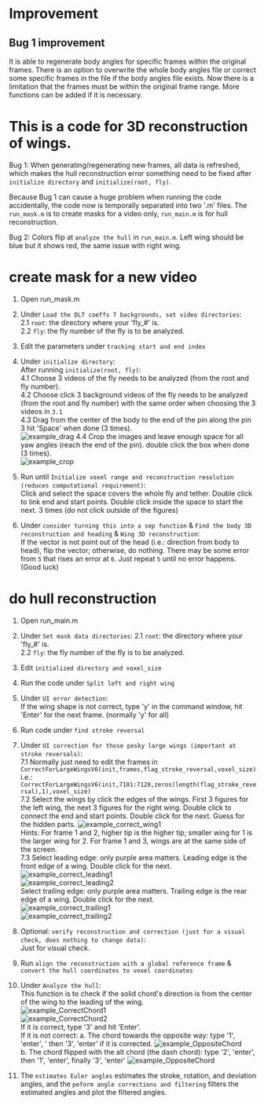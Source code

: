 # Improvement
## Bug 1 improvement
It is able to regenerate body angles for specific frames within the original frames. There is an option to overwrite the whole body angles file or correct some specific frames in the file if the body angles file exists.
Now there is a limitation that the frames must be within the original frame range. More functions can be added if it is necessary.

# This is a code for 3D reconstruction of wings.  
Bug 1: When generating/regenerating new frames, all data is refreshed, which makes the hull reconstruction error
something need to be fixed after ```initialize directory``` and ```initialize(root, fly)```.
  
Because Bug 1 can cause a huge problem when running the code accidentally, the code now is temporally separated into two '.m' files.
The ```run_mask.m``` is to create masks for a video only, ```run_main.m``` is for hull reconstruction. 

Bug 2: Colors flip at ```analyze the hull``` in ```run_main.m```. Left wing should be blue but it shows red, the same issue with right wing.

# create mask for a new video
1. Open run_mask.m

2. Under ```Load the DLT coeffs 7 backgrounds, set video directories```:  
2.1 ```root```: the directory where your 'fly_#' is.  
2.2 ```fly```: the fly number of the fly is to be analyzed.  

3. Edit the parameters under ```tracking start and end index```  

4. Under ```initialize directory```:  
After running ```initialize(root, fly)```:  
4.1 Choose 3 videos of the fly needs to be analyzed (from the root and fly number).  
4.2 Choose click 3 background videos of the fly needs to be analyzed (from the root and fly number) 
with the same order when choosing the 3 videos in ```3.1```   
4.3 Drag from the center of the body to the end of the pin along the pin 3 hit 'Space' when done (3 times).  
![example_drag](example_figures/example_drag.png)
4.4 Crop the images and leave enough space for all yaw angles (reach the end of the pin). double click the box when done (3 times).  
![example_crop](example_figures/example_crop.png)  

5. Run until ```Initialize voxel range and reconstruction resolution (reduces computational requirement)```:  
Click and select the space covers the whole fly and tether. Double click to link end and start points. 
Double click inside the space to start the next. 3 times (do not click outside of the figures)  

6. Under ```consider turning this into a sep function``` & ```Find the body 3D reconstruction and heading``` & ```Wing 3D reconstruction```:  
If the vector is not point out of the head (i.e.: direction from body to head), flip the vector; otherwise, do nothing.
There may be some error from ```5``` that rises an error at ```6```. Just repeat ```5``` until no error happens. (Good luck)

# do hull reconstruction
1. Open run_main.m  

2. Under ```Set mask data directories```:
2.1 ```root```: the directory where your 'fly_#' is.  
2.2 ```fly```: the fly number of the fly is to be analyzed.  

3. Edit ```initialized directory and voxel_size```  

4. Run the code under ```Split left and right wing```  

5. Under ```UI error detection```:   
If the wing shape is not correct, type 'y' in the command window, hit 'Enter' for the next frame.
(normally 'y' for all)  

6. Run code under ```find stroke reversal```   

7. Under ```UI correction for those pesky large wings (important at stroke reversals)```:  
7.1 Normally just need to edit the frames in ```CorrectForLargeWingsV6(init,frames,flag_stroke_reversal,voxel_size)```  
i.e.: ```CorrectForLargeWingsV6(init,7101:7120,zeros(length(flag_stroke_reversal),1),voxel_size)```  
7.2 Select the wings by click the edges of the wings. First 3 figures for the left wing, the next 3 figures for the right wing. Double click to connect the end and start points. Double click for the next.
Guess for the hidden parts. 
![example_correct_wing1](example_figures/example_correct_wing2.png)  
Hints: For frame 1 and 2, higher tip is the higher tip; smaller wing for 1 is the larger wing for 2. For frame 1 and 3, wings are at the same side of the screen.  
7.3 Select leading edge: only purple area matters. Leading edge is the front edge of a wing. Double click for the next.  
![example_correct_leading1](example_figures/example_leading1.png)   
![example_correct_leading2](example_figures/example_leading2.png)   
Select trailing edge: only purple area matters. Trailing edge is the rear edge of a wing. Double click for the next.  
![example_correct_trailing1](example_figures/example_trailing1.png)   
![example_correct_trailing2](example_figures/example_trailing2.png)  

8. Optional: ```verify reconstruction and correction (just for a visual check, does nothing to change data)```:  
Just for visual check.

9. Run ```align the reconstruction with a global reference frame``` & ```convert the hull coordinates to voxel coordinates```  

10. Under ```Analyze the hull```:  
This function is to check if the solid chord's direction is from the center of the wing to the leading of the wing.  
![example_CorrectChord1](example_figures/example_CorrectChord1.png)  
![example_CorrectChord2](example_figures/example_CorrectChord3.png)  
If it is correct, type '3' and hit 'Enter'.  
If it is not correct: 
a. The chord towards the opposite way: type '1', 'enter', ' then '3', 'enter' if it is corrected.
![example_OppositeChord](example_figures/example_OppositeChord1.png)  
b. The chord flipped with the alt chord (the dash chord): type '2', 'enter', then '1', 'enter', finally '3', 'enter'
![example_OppositeChord](example_figures/example_WrongChord1.png)  

11. The ```estimates Euler angles``` estimates the stroke, rotation, and deviation angles, and the ```peform angle corrections and filtering``` filters the estimated angles and plot the filtered angles.
